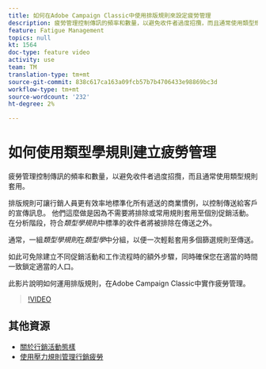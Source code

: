 ```yaml
---
title: 如何在Adobe Campaign Classic中使用排版規則來設定疲勞管理
description: 疲勞管理控制傳訊的頻率和數量，以避免收件者過度招攬，而且通常使用類型規則套用。 此影片說明如何運用排版規則，在Adobe Campaign Classic中實作疲勞管理。
feature: Fatigue Management
topics: null
kt: 1564
doc-type: feature video
activity: use
team: TM
translation-type: tm+mt
source-git-commit: 838c617ca163a09fcb57b7b4706433e98869bc3d
workflow-type: tm+mt
source-wordcount: '232'
ht-degree: 2%

---
```



# 如何使用類型學規則建立疲勞管理

疲勞管理控制傳訊的頻率和數量，以避免收件者過度招攬，而且通常使用類型規則套用。

排版規則可讓行銷人員更有效率地標準化所有遞送的商業慣例，以控制傳送給客戶的宣傳訊息。 他們這麼做是因為不需要將排除或常用規則套用至個別促銷活動。 在分析階段，符合&#x200B;*類型學規則*&#x200B;中標準的收件者將被排除在傳送之外。

通常，一組&#x200B;*類型學規則*&#x200B;在&#x200B;*類型學*&#x200B;中分組，以便一次輕鬆套用多個篩選規則至傳送。

如此可免除建立不同促銷活動和工作流程時的額外步驟，同時確保您在適當的時間一致鎖定適當的人口。

此影片說明如何運用排版規則，在Adobe Campaign Classic中實作疲勞管理。

>[!VIDEO](https://video.tv.adobe.com/v/25090?quality=12)

## 其他資源

* [關於行銷活動態樣](https://docs.adobe.com/content/help/en/campaign-classic/using/orchestrating-campaigns/campaign-optimization/about-campaign-typologies.html)
* [使用壓力規則管理行銷疲勞](https://docs.adobe.com/content/help/en/campaign-classic/using/orchestrating-campaigns/campaign-optimization/pressure-rules.html)

